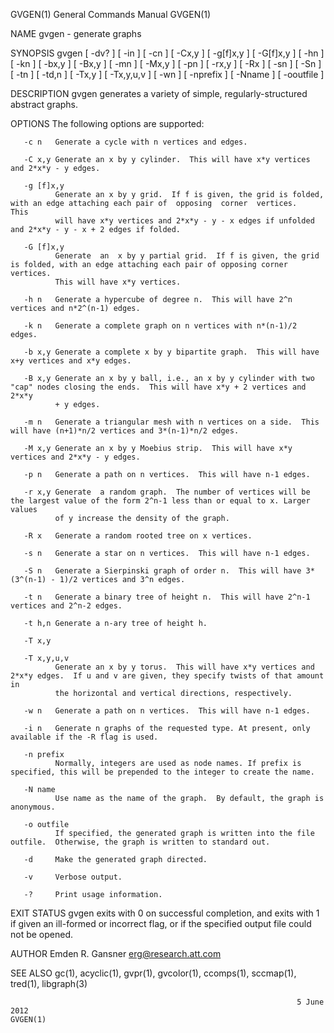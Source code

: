 GVGEN(1)                                                      General Commands Manual                                                     GVGEN(1)

NAME
       gvgen - generate graphs

SYNOPSIS
       gvgen [ -dv?  ] [ -in ] [ -cn ] [ -Cx,y ] [ -g[f]x,y ] [ -G[f]x,y ] [ -hn ] [ -kn ] [ -bx,y ] [ -Bx,y ] [ -mn ] [ -Mx,y ] [ -pn ] [ -rx,y ]
       [ -Rx ] [ -sn ] [ -Sn ] [ -tn ] [ -td,n ] [ -Tx,y ] [ -Tx,y,u,v ] [ -wn ] [ -nprefix ] [ -Nname ] [ -ooutfile ]

DESCRIPTION
       gvgen generates a variety of simple, regularly-structured abstract graphs.

OPTIONS
       The following options are supported:

       -c n   Generate a cycle with n vertices and edges.

       -C x,y Generate an x by y cylinder.  This will have x*y vertices and 2*x*y - y edges.

       -g [f]x,y
              Generate an x by y grid.  If f is given, the grid is folded, with an edge attaching each pair of  opposing  corner  vertices.   This
              will have x*y vertices and 2*x*y - y - x edges if unfolded and 2*x*y - y - x + 2 edges if folded.

       -G [f]x,y
              Generate  an  x by y partial grid.  If f is given, the grid is folded, with an edge attaching each pair of opposing corner vertices.
              This will have x*y vertices.

       -h n   Generate a hypercube of degree n.  This will have 2^n vertices and n*2^(n-1) edges.

       -k n   Generate a complete graph on n vertices with n*(n-1)/2 edges.

       -b x,y Generate a complete x by y bipartite graph.  This will have x+y vertices and x*y edges.

       -B x,y Generate an x by y ball, i.e., an x by y cylinder with two "cap" nodes closing the ends.  This will have x*y + 2 vertices and  2*x*y
              + y edges.

       -m n   Generate a triangular mesh with n vertices on a side.  This will have (n+1)*n/2 vertices and 3*(n-1)*n/2 edges.

       -M x,y Generate an x by y Moebius strip.  This will have x*y vertices and 2*x*y - y edges.

       -p n   Generate a path on n vertices.  This will have n-1 edges.

       -r x,y Generate  a random graph.  The number of vertices will be the largest value of the form 2^n-1 less than or equal to x. Larger values
              of y increase the density of the graph.

       -R x   Generate a random rooted tree on x vertices.

       -s n   Generate a star on n vertices.  This will have n-1 edges.

       -S n   Generate a Sierpinski graph of order n.  This will have 3*(3^(n-1) - 1)/2 vertices and 3^n edges.

       -t n   Generate a binary tree of height n.  This will have 2^n-1 vertices and 2^n-2 edges.

       -t h,n Generate a n-ary tree of height h.

       -T x,y

       -T x,y,u,v
              Generate an x by y torus.  This will have x*y vertices and 2*x*y edges.  If u and v are given, they specify twists of that amount in
              the horizontal and vertical directions, respectively.

       -w n   Generate a path on n vertices.  This will have n-1 edges.

       -i n   Generate n graphs of the requested type. At present, only available if the -R flag is used.

       -n prefix
              Normally, integers are used as node names. If prefix is specified, this will be prepended to the integer to create the name.

       -N name
              Use name as the name of the graph.  By default, the graph is anonymous.

       -o outfile
              If specified, the generated graph is written into the file outfile.  Otherwise, the graph is written to standard out.

       -d     Make the generated graph directed.

       -v     Verbose output.

       -?     Print usage information.

EXIT STATUS
       gvgen  exits  with  0  on successful completion, and exits with 1 if given an ill-formed or incorrect flag, or if the specified output file
       could not be opened.

AUTHOR
       Emden R. Gansner <erg@research.att.com>

SEE ALSO
       gc(1), acyclic(1), gvpr(1), gvcolor(1), ccomps(1), sccmap(1), tred(1), libgraph(3)

                                                                    5 June 2012                                                           GVGEN(1)
